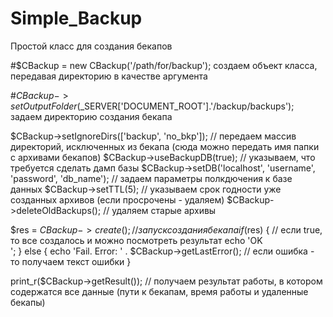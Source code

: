 # Simple_Backup
Простой класс для создания бекапов 


#$CBackup = new CBackup('/path/for/backup');
создаем объект класса, передавая директорию в качестве аргумента

#$CBackup->setOutputFolder($_SERVER['DOCUMENT_ROOT'].'/backup/backups');
задаем директорию создания бекапа

$CBackup->setIgnoreDirs(['backup', 'no_bkp']); // передаем массив директорий, исключенных из бекапа (сюда можно передать имя папки с архивами бекапов)
$CBackup->useBackupDB(true); // указываем, что требуется сделать дамп базы
$CBackup->setDB('localhost', 'username', 'password', 'db_name'); // задаем параметры полкдючения к базе данных
$CBackup->setTTL(5); // указываем срок годности уже созданных архивов (если просрочены - удаляем)
$CBackup->deleteOldBackups(); // удаляем старые архивы

$res = $CBackup->create(); // запуск создания бекапа
if ($res) { // если true, то все создалось и можно посмотреть результат
    echo 'OK<br>';
} else {
    echo 'Fail. Error: ' . $CBackup->getLastError(); // если ошибка - то получаем текст ошибки
}


print_r($CBackup->getResult()); // получаем результат работы, в котором содержатся все данные (пути к бекапам, время работы и удаленные бекапы)
